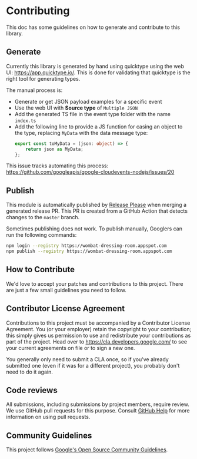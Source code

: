 # Contributing

This doc has some guidelines on how to generate and contribute to this library.

## Generate

Currently this library is generated by hand using quicktype using the web UI: https://app.quicktype.io/.
This is done for validating that quicktype is the right tool for generating types.

The manual process is:

- Generate or get JSON payload examples for a specific event
- Use the web UI with **Source type** of `Multiple JSON`
- Add the generated TS file in the event type folder with the name `index.ts`
- Add the following line to provide a JS function for casing an object to the type, replacing `MyData` with the data message type:
    ```ts
    export const toMyData = (json: object) => {
        return json as MyData;
    };
    ```

This issue tracks automating this process: https://github.com/googleapis/google-cloudevents-nodejs/issues/20

## Publish

This module is automatically published by [Release Please](https://github.com/googleapis/release-please) when merging a generated release PR.
This PR is created from a GitHub Action that detects changes to the `master` branch.

Sometimes publishing does not work. To publish manually, Googlers can run the following commands:

```sh
npm login --registry https://wombat-dressing-room.appspot.com
npm publish --registry https://wombat-dressing-room.appspot.com
```

## How to Contribute

We'd love to accept your patches and contributions to this project. There are
just a few small guidelines you need to follow.

## Contributor License Agreement

Contributions to this project must be accompanied by a Contributor License
Agreement. You (or your employer) retain the copyright to your contribution;
this simply gives us permission to use and redistribute your contributions as
part of the project. Head over to <https://cla.developers.google.com/> to see
your current agreements on file or to sign a new one.

You generally only need to submit a CLA once, so if you've already submitted one
(even if it was for a different project), you probably don't need to do it
again.

## Code reviews

All submissions, including submissions by project members, require review. We
use GitHub pull requests for this purpose. Consult
[GitHub Help](https://help.github.com/articles/about-pull-requests/) for more
information on using pull requests.

## Community Guidelines

This project follows [Google's Open Source Community
Guidelines](https://opensource.google/conduct/).
